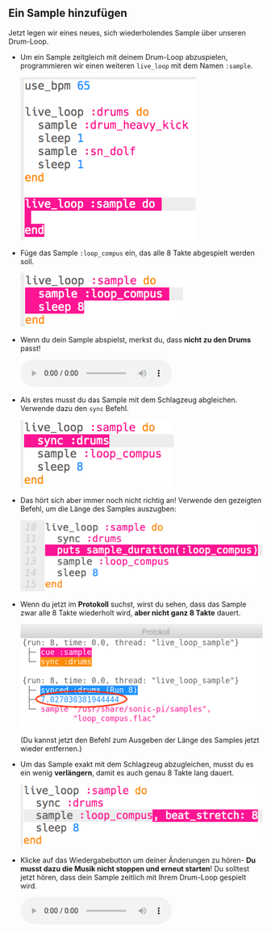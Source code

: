## Ein Sample hinzufügen

Jetzt legen wir eines neues, sich wiederholendes Sample über unseren Drum-Loop.

+ Um ein Sample zeitgleich mit deinem Drum-Loop abzuspielen, programmieren wir einen weiteren `live_loop` mit dem Namen `:sample`.
    
    ![Screenshot](images/dj-sample-loop.png)

+ Füge das Sample `:loop_compus` ein, das alle 8 Takte abgespielt werden soll.
    
    ![Screenshot](images/dj-sample-bug.png)

+ Wenn du dein Sample abspielst, merkst du, dass **nicht zu den Drums** passt!
    
    <div id="audio-preview" class="pdf-hidden">
      <audio controls preload> <source src="resources/beat-bug.mp3" type="audio/mpeg"> Ihr Browser unterstützt das <code>Audio-</code> Element nicht. </audio>
    </div>
+ Als erstes musst du das Sample mit dem Schlagzeug abgleichen. Verwende dazu den `sync` Befehl.
    
    ![Screenshot](images/dj-sample-sync.png)

+ Das hört sich aber immer noch nicht richtig an! Verwende den gezeigten Befehl, um die Länge des Samples auszugben:
    
    ![Screenshot](images/dj-sample-duration.png)

+ Wenn du jetzt im **Protokoll** suchst, wirst du sehen, dass das Sample zwar alle 8 Takte wiederholt wird, **aber nicht ganz 8 Takte** dauert.
    
    ![Screenshot](images/dj-sample-log.png)
    
    (Du kannst jetzt den Befehl zum Ausgeben der Länge des Samples jetzt wieder entfernen.)

+ Um das Sample exakt mit dem Schlagzeug abzugleichen, musst du es ein wenig **verlängern**, damit es auch genau 8 Takte lang dauert.
    
    ![Screenshot](images/dj-sample-stretch.png)

+ Klicke auf das Wiedergabebutton um deiner Änderungen zu hören- **Du musst dazu die Musik nicht stoppen und erneut starten**! Du solltest jetzt hören, dass dein Sample zeitlich mit Ihrem Drum-Loop gespielt wird.
    
    <div id="audio-preview" class="pdf-hidden">
      <audio controls preload> <source src="resources/beat-fixed.mp3" type="audio/mpeg"> Ihr Browser unterstützt das <code>Audio-</code> Element nicht. </audio>
    </div>